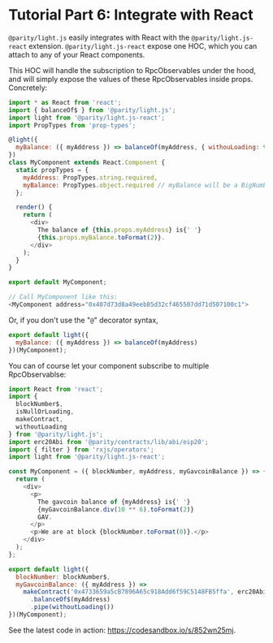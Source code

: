 # Tutorial Part 6: Integrate with React

`@parity/light.js` easily integrates with React with the `@parity/light.js-react` extension. `@parity/light.js-react` expose one HOC, which you can attach to any of your React components.

This HOC will handle the subscription to RpcObservables under the hood, and will simply expose the values of these RpcObservables inside props. Concretely:

```javascript
import * as React from 'react';
import { balanceOf$ } from '@parity/light.js';
import light from '@parity/light.js-react';
import PropTypes from 'prop-types';

@light({
  myBalance: ({ myAddress }) => balanceOf(myAddress, { withouLoading: true }) // myAddress here is a prop passed directly to MyComponent
})
class MyComponent extends React.Component {
  static propTypes = {
    myAddress: PropTypes.string.required,
    myBalance: PropTypes.object.required // myBalance will be a BigNumber
  };

  render() {
    return (
      <div>
        The balance of {this.props.myAddress} is{' '}
        {this.props.myBalance.toFormat(2)}.
      </div>
    );
  }
}

export default MyComponent;

// Call MyComponent like this:
<MyComponent address="0x407d73d8a49eeb85d32cf465507dd71d507100c1">
```

Or, if you don't use the "`@`" decorator syntax,

```javascript
export default light({
  myBalance: ({ myAddress }) => balanceOf(myAddress)
})(MyComponent);
```

You can of course let your component subscribe to multiple RpcObservablse:

```javascript
import React from 'react';
import {
  blockNumber$,
  isNullOrLoading,
  makeContract,
  withoutLoading
} from '@parity/light.js';
import erc20Abi from '@parity/contracts/lib/abi/eip20';
import { filter } from 'rxjs/operators';
import light from '@parity/light.js-react';

const MyComponent = ({ blockNumber, myAddress, myGavcoinBalance }) => {
  return (
    <div>
      <p>
        The gavcoin balance of {myAddress} is{' '}
        {myGavcoinBalance.div(10 ** 6).toFormat(2)}
        GAV.
      </p>
      <p>We are at block {blockNumber.toFormat(0)}.</p>
    </div>
  );
};

export default light({
  blockNumber: blockNumber$,
  myGavcoinBalance: ({ myAddress }) =>
    makeContract('0x4733659a5cB7896A65c918Add6f59C5148FB5ffa', erc20Abi)
      .balanceOf$(myAddress)
      .pipe(withoutLoading())
})(MyComponent);
```

See the latest code in action: https://codesandbox.io/s/852wn25mj.
